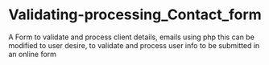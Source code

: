 # Validating-processing_Contact_form
A Form to validate and process client details, emails using php
this can be modified to user desire, to validate and process user info to be submitted in an online form
